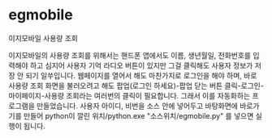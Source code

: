 # egmobile
이지모바일 사용량 조회

이지모바일의 사용량 조회를 위해서는 핸드폰 앱에서도 이름, 생년월일, 전화번호를 입력해야 하고 심지어 사용자 기억 라디오 버튼이 있지만 그걸 클릭해도 사용자 정보가 저장 안 되기 일쑤입니다.
웹페이지를 열어서 해도 마찬가지로 로그인을 해야 하며, 바로 사용량 조회 화면을 불러오려고 해도 팝업(로그인 하세요)-팝업 닫는 버튼 클릭-로그인-마이페이지-사용량 조회라는 여러번의 클릭이 필요합니다.
그래서 이를 자동화하는 프로그램을 만들었습니다. 
사용자 아이디, 비번을 소스 안에 넣어두고 바탕화면에 바로가기를 만들어 python이 깔린 위치/python.exe "소스위치/egmobile.py" 를 넣으면 실행이 됩니다.

